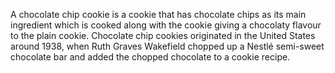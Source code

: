 A chocolate chip cookie is a cookie that has chocolate chips as its main ingredient which is cooked along with the cookie giving a chocolaty flavour to the plain cookie. Chocolate chip cookies originated in the United States around 1938, when Ruth Graves Wakefield chopped up a Nestlé semi-sweet chocolate bar and added the chopped chocolate to a cookie recipe.